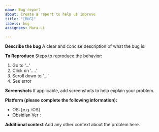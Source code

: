 ```yaml
---
name: Bug report
about: Create a report to help us improve
title: "[BUG]"
labels: bug
assignees: Mara-Li

---
```


**Describe the bug**
A clear and concise description of what the bug is.

**To Reproduce**
Steps to reproduce the behavior:
1. Go to '...'
2. Click on '....'
3. Scroll down to '....'
4. See error

**Screenshots**
If applicable, add screenshots to help explain your problem.

**Platform (please complete the following information):**
- OS: [e.g. iOS]
- Obsidian Ver :

**Additional context**
Add any other context about the problem here.
